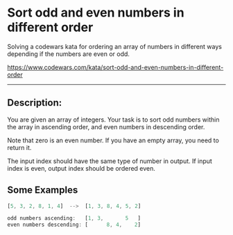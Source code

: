 # Sort odd and even numbers in different order
Solving a codewars kata for ordering an array of numbers in different ways depending if the numbers are even or odd.

https://www.codewars.com/kata/sort-odd-and-even-numbers-in-different-order

-------

## Description:
You are given an array of integers. Your task is to sort odd numbers within the array in ascending order, and even numbers in descending order.

Note that zero is an even number. If you have an empty array, you need to return it.

The input index should have the same type of number in output. If input index is even, output index should be ordered even.


## Some Examples
```javascript
[5, 3, 2, 8, 1, 4]  -->  [1, 3, 8, 4, 5, 2]

odd numbers ascending:   [1, 3,       5   ]
even numbers descending: [      8, 4,    2]
```
